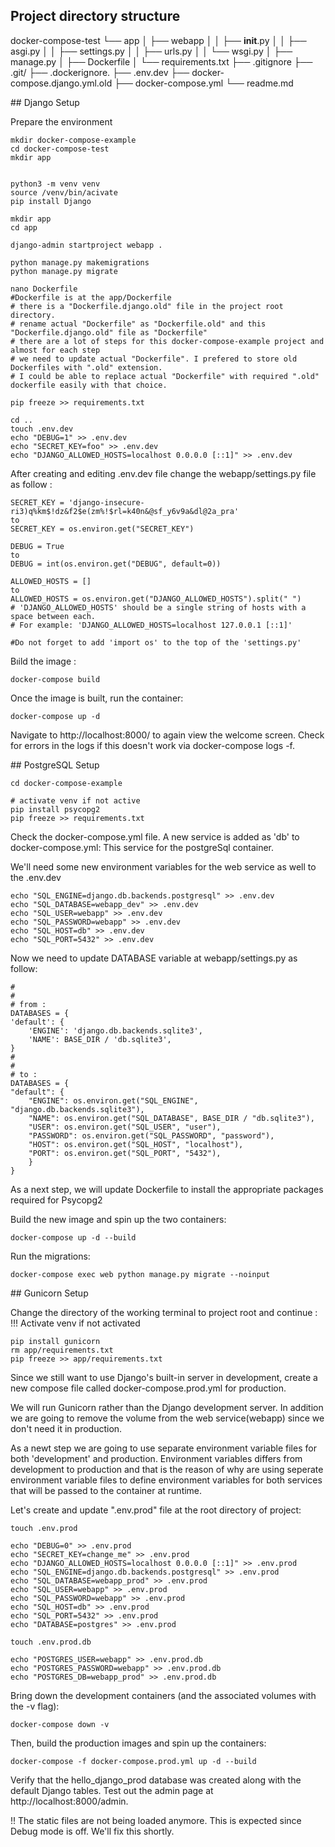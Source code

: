
## Project directory structure 

docker-compose-test
        └── app
        │   ├── webapp
        │   │   ├── __init__.py
        │   │   ├── asgi.py
        │   │   ├── settings.py
        │   │   ├── urls.py
        │   │   └── wsgi.py
        │   ├── manage.py
        │   ├── Dockerfile
        │   └── requirements.txt
        ├── .gitignore
        ├── .git/
        ├── .dockerignore.
        ├── .env.dev
        ├── docker-compose.django.yml.old
        ├── docker-compose.yml
        └── readme.md

## Django Setup

Prepare the environment

    mkdir docker-compose-example
    cd docker-compose-test
    mkdir app
    

    python3 -m venv venv
    source /venv/bin/acivate
    pip install Django

    mkdir app
    cd app

    django-admin startproject webapp .

    python manage.py makemigrations
    python manage.py migrate

    nano Dockerfile
    #Dockerfile is at the app/Dockerfile
    # there is a "Dockerfile.django.old" file in the project root directory.
    # rename actual "Dockerfile" as "Dockerfile.old" and this "Dockerfile.django.old" file as "Dockerfile" 
    # there are a lot of steps for this docker-compose-example project and almost for each step
    # we need to update actual "Dockerfile". I prefered to store old Dockerfiles with ".old" extension.
    # I could be able to replace actual "Dockerfile" with required ".old" dockerfile easily with that choice.

    pip freeze >> requirements.txt

    cd ..
    touch .env.dev 
    echo "DEBUG=1" >> .env.dev
    echo "SECRET_KEY=foo" >> .env.dev
    echo "DJANGO_ALLOWED_HOSTS=localhost 0.0.0.0 [::1]" >> .env.dev

<!--  -->
After creating and editing .env.dev file change the webapp/settings.py file as follow :

    SECRET_KEY = 'django-insecure-ri3)q%km$!dz&f2$e(zm%!$rl=k40n&@sf_y6v9a&dl@2a_pra' 
    to
    SECRET_KEY = os.environ.get("SECRET_KEY")

    DEBUG = True
    to
    DEBUG = int(os.environ.get("DEBUG", default=0))

    ALLOWED_HOSTS = []
    to
    ALLOWED_HOSTS = os.environ.get("DJANGO_ALLOWED_HOSTS").split(" ")
    # 'DJANGO_ALLOWED_HOSTS' should be a single string of hosts with a space between each.
    # For example: 'DJANGO_ALLOWED_HOSTS=localhost 127.0.0.1 [::1]'

    #Do not forget to add 'import os' to the top of the 'settings.py'

<!--  -->
Bıild the image : 

    docker-compose build

Once the image is built, run the container:

    docker-compose up -d

Navigate to http://localhost:8000/ to again view the welcome screen.
Check for errors in the logs if this doesn't work via docker-compose logs -f.

## PostgreSQL Setup

    cd docker-compose-example
    
    # activate venv if not active
    pip install psycopg2
    pip freeze >> requirements.txt

Check the docker-compose.yml file.
A new service is added as 'db' to docker-compose.yml:
This service for the postgreSql container.

We'll need some new environment variables for the web service as well to the .env.dev

    echo "SQL_ENGINE=django.db.backends.postgresql" >> .env.dev
    echo "SQL_DATABASE=webapp_dev" >> .env.dev
    echo "SQL_USER=webapp" >> .env.dev
    echo "SQL_PASSWORD=webapp" >> .env.dev
    echo "SQL_HOST=db" >> .env.dev
    echo "SQL_PORT=5432" >> .env.dev

Now we need to update DATABASE variable at webapp/settings.py as follow:

    #
    #
    # from :
    DATABASES = {
    'default': {
        'ENGINE': 'django.db.backends.sqlite3',
        'NAME': BASE_DIR / 'db.sqlite3',
    }
    #
    #
    # to :
    DATABASES = {
    "default": {
        "ENGINE": os.environ.get("SQL_ENGINE", "django.db.backends.sqlite3"),
        "NAME": os.environ.get("SQL_DATABASE", BASE_DIR / "db.sqlite3"),
        "USER": os.environ.get("SQL_USER", "user"),
        "PASSWORD": os.environ.get("SQL_PASSWORD", "password"),
        "HOST": os.environ.get("SQL_HOST", "localhost"),
        "PORT": os.environ.get("SQL_PORT", "5432"),
        }
    }

As a next step, we will update Dockerfile to install the appropriate packages required for Psycopg2

Build the new image and spin up the two containers:

    docker-compose up -d --build

Run the migrations:

    docker-compose exec web python manage.py migrate --noinput

## Gunicorn Setup

Change the directory of the working terminal to project root and continue :
!!! Activate venv if not activated

    pip install gunicorn
    rm app/requirements.txt
    pip freeze >> app/requirements.txt

Since we still want to use Django's built-in server in development, create a new compose file called docker-compose.prod.yml for production.


We will run Gunicorn rather than the Django development server. 
In addition we are going to remove the volume from the web service(webapp) since we don't need it in production. 

As a newt step we are going to use separate environment variable files for both 'development' and production.
Environment variables differs from development to production and that is the reason of why are using seperate 
environment variable files to define environment variables for both services that will be passed to the container at runtime.

Let's create and update ".env.prod" file at the root directory of project:

    touch .env.prod

    echo "DEBUG=0" >> .env.prod
    echo "SECRET_KEY=change_me" >> .env.prod
    echo "DJANGO_ALLOWED_HOSTS=localhost 0.0.0.0 [::1]" >> .env.prod
    echo "SQL_ENGINE=django.db.backends.postgresql" >> .env.prod
    echo "SQL_DATABASE=webapp_prod" >> .env.prod
    echo "SQL_USER=webapp" >> .env.prod
    echo "SQL_PASSWORD=webapp" >> .env.prod
    echo "SQL_HOST=db" >> .env.prod
    echo "SQL_PORT=5432" >> .env.prod
    echo "DATABASE=postgres" >> .env.prod
<!--  -->

    touch .env.prod.db

    echo "POSTGRES_USER=webapp" >> .env.prod.db
    echo "POSTGRES_PASSWORD=webapp" >> .env.prod.db
    echo "POSTGRES_DB=webapp_prod" >> .env.prod.db

Bring down the development containers (and the associated volumes with the -v flag):

    docker-compose down -v

Then, build the production images and spin up the containers:

    docker-compose -f docker-compose.prod.yml up -d --build

Verify that the hello_django_prod database was created along with the default Django tables. 
Test out the admin page at http://localhost:8000/admin. 
<!--  -->
!! The static files are not being loaded anymore. 
This is expected since Debug mode is off. We'll fix this shortly.